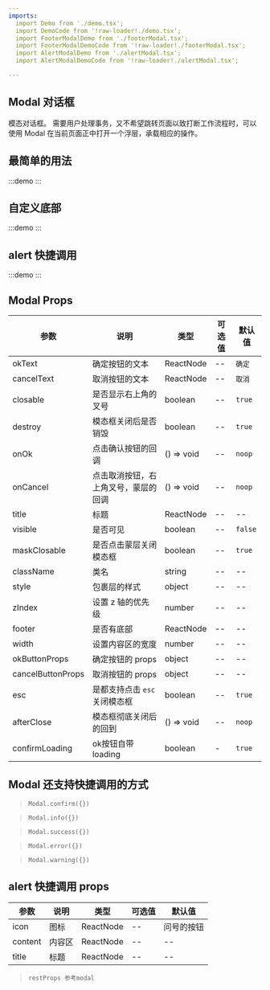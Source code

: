 ```yaml
---
imports:
  import Demo from './demo.tsx';
  import DemoCode from '!raw-loader!./demo.tsx';
  import FooterModalDemo from './footerModal.tsx';
  import FooterModalDemoCode from '!raw-loader!./footerModal.tsx';
  import AlertModalDemo from './alertModal.tsx';
  import AlertModalDemoCode from '!raw-loader!./alertModal.tsx';

---
```


## Modal 对话框

模态对话框。
需要用户处理事务，又不希望跳转页面以致打断工作流程时，可以使用 Modal 在当前页面正中打开一个浮层，承载相应的操作。

## 最简单的用法

:::demo
  <CodeBox code={DemoCode}>
    <Demo />
  </CodeBox>
:::

## 自定义底部

:::demo
  <CodeBox code={FooterModalDemoCode}>
    <FooterModalDemo />
  </CodeBox>
:::

## alert 快捷调用

:::demo
  <CodeBox code={AlertModalDemoCode}>
    <AlertModalDemo />
  </CodeBox>
:::

## Modal Props
| 参数     | 说明     | 类型   | 可选值 | 默认值 |
| -------- | -------- | ------ | ------ | ------ |
| okText            | 确定按钮的文本  | ReactNode  |--| `确定`  | --   |
| cancelText        | 取消按钮的文本 | ReactNode  |--| `取消`  | --   |
| closable          | 是否显示右上角的叉号    | boolean |--|`true`  | --   |
| destroy           | 模态框关闭后是否销毁     | boolean    |--| `true`  | --   |
| onOk              | 点击确认按钮的回调    | () => void |--| `noop`  | --   |
| onCancel          | 点击取消按钮，右上角叉号，蒙层的回调 | () => void |--| `noop`  | --   |
| title             | 标题             | ReactNode  | --      | --   |
| visible           | 是否可见     | boolean |--   | `false` | --   |
| maskClosable      | 是否点击蒙层关闭模态框 | boolean| -- | `true`  | --   |
| className         | 类名    | string     | -- | --   |
| style             | 包裹层的样式         | object     | --      | --   |
| zIndex            | 设置 z 轴的优先级    | number     | --      | --   |
| footer            | 是否有底部          | ReactNode  | --      | --   |
| width             | 设置内容区的宽度      | number     | --      | --   |
| okButtonProps     | 确定按钮的 props     | object     | --      | --   |
| cancelButtonProps | 取消按钮的 props  | object     | --      | --   |
| esc               | 是都支持点击 `esc` 关闭模态框        | boolean    | --   |`true`  | --   |
| afterClose        | 模态框彻底关闭后的回到               | () => void | --   |`noop`  | --   |
| confirmLoading | ok按钮自带loading | boolean | - | `true` |

## Modal 还支持快捷调用的方式

> `Modal.confirm({})`  

> `Modal.info({})`  
  
> `Modal.success({})`  
  
> `Modal.error({})`  
  
> `Modal.warning({})` 

## alert 快捷调用 props

| 参数     | 说明     | 类型   | 可选值 | 默认值 |
| -------- | -------- | ------ | ------ | ------ |
| icon | 图标 | ReactNode | -- | 问号的按钮 |
| content | 内容区 | ReactNode | -- | --   |
| title | 标题 | ReactNode | -- | --   |

> `restProps 参考modal`

